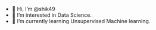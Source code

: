 - 👋 Hi, I’m @shik49
- 👀 I’m interested in Data Science.
- 🌱 I’m currently learning Unsupervised Machine learning. 


<!---
shik49/shik49 is a ✨ special ✨ repository because its `README.md` (this file) appears on your GitHub profile.
You can click the Preview link to take a look at your changes.
--->
